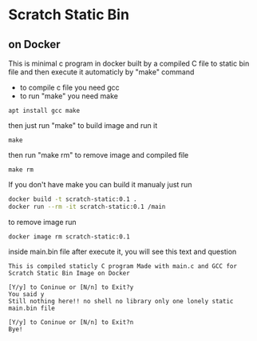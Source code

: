 # Scratch Static Bin
## on Docker

This is minimal c program in docker built by a compiled C file to static bin file and then execute it automaticly by "make" command
* to compile c file you need gcc 
* to run "make" you need make
```
apt install gcc make
```
then just run "make" to build image and run it
```
make
```
then run "make rm" to remove image and compiled file
```
make rm 
```

If you don't have make you can build it manualy just run
``` bash
docker build -t scratch-static:0.1 .
docker run --rm -it scratch-static:0.1 /main
```
to remove image run
```
docker image rm scratch-static:0.1
```
inside main.bin file after execute it, you will see this text and question
```
This is compiled staticly C program Made with main.c and GCC for Scratch Static Bin Image on Docker 

[Y/y] to Coninue or [N/n] to Exit?y
You said y
Still nothing here!! no shell no library only one lonely static main.bin file

[Y/y] to Coninue or [N/n] to Exit?n
Bye!
```
